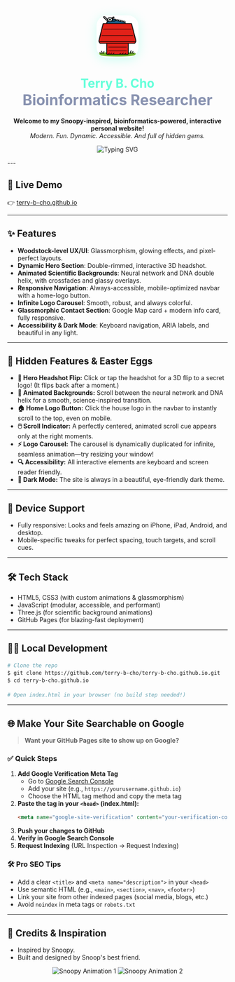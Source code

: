 <!-- README.md for terry-b-cho.github.io -->

<p align="center">
  <img src="assets/images/profile/house_logo.png" width="96" alt="Home Logo" style="border-radius: 24px; box-shadow: 0 4px 24px #64ffda55;">
</p>

<h1 align="center">
  <span style="color:#64ffda;">Terry B. Cho</span> <br/>
  <span style="font-size:1.2em; color:#8892b0;">Bioinformatics Researcher</span>
</h1>

<p align="center">
  <b>Welcome to my Snoopy-inspired, bioinformatics-powered, interactive personal website!</b><br/>
  <i>Modern. Fun. Dynamic. Accessible. And full of hidden gems.</i>
</p>

<p align="center">
  <img src="https://readme-typing-svg.demolab.com?font=Fira+Code&pause=1000&color=64FFDA&center=true&vCenter=true&width=600&lines=Explore+the+site+for+hidden+magic!;Click+the+headshot+for+a+surprise!;Scroll+down+to+see+the+DNA+helix!;Snoopy+to+the+moon" alt="Typing SVG" />
</p>
---

## 🚀 Live Demo

👉 [terry-b-cho.github.io](https://terry-b-cho.github.io)

---

## ✨ Features

- **Woodstock-level UX/UI**: Glassmorphism, glowing effects, and pixel-perfect layouts.
- **Dynamic Hero Section**: Double-rimmed, interactive 3D headshot.
- **Animated Scientific Backgrounds**: Neural network and DNA double helix, with crossfades and glassy overlays.
- **Responsive Navigation**: Always-accessible, mobile-optimized navbar with a home-logo button.
- **Infinite Logo Carousel**: Smooth, robust, and always colorful.
- **Glassmorphic Contact Section**: Google Map card + modern info card, fully responsive.
- **Accessibility & Dark Mode**: Keyboard navigation, ARIA labels, and beautiful in any light.

---

## 🎁 Hidden Features & Easter Eggs

- <b>🧬 Hero Headshot Flip:</b> Click or tap the headshot for a 3D flip to a secret logo! (It flips back after a moment.)
- <b>🧠 Animated Backgrounds:</b> Scroll between the neural network and DNA helix for a smooth, science-inspired transition.
- <b>🏠 Home Logo Button:</b> Click the house logo in the navbar to instantly scroll to the top, even on mobile.
- <b>🖱️ Scroll Indicator:</b> A perfectly centered, animated scroll cue appears only at the right moments.
- <b>⚡ Logo Carousel:</b> The carousel is dynamically duplicated for infinite, seamless animation—try resizing your window!
- <b>🔍 Accessibility:</b> All interactive elements are keyboard and screen reader friendly.
- <b>🌙 Dark Mode:</b> The site is always in a beautiful, eye-friendly dark theme.

---

## 📱 Device Support

- Fully responsive: Looks and feels amazing on iPhone, iPad, Android, and desktop.
- Mobile-specific tweaks for perfect spacing, touch targets, and scroll cues.

---

## 🛠️ Tech Stack

- HTML5, CSS3 (with custom animations & glassmorphism)
- JavaScript (modular, accessible, and performant)
- Three.js (for scientific background animations)
- GitHub Pages (for blazing-fast deployment)

---

## 🧑‍💻 Local Development

```bash
# Clone the repo
$ git clone https://github.com/terry-b-cho/terry-b-cho.github.io.git
$ cd terry-b-cho.github.io

# Open index.html in your browser (no build step needed!)
```

---

## 🌐 Make Your Site Searchable on Google

> **Want your GitHub Pages site to show up on Google?**

### ✅ Quick Steps

1. **Add Google Verification Meta Tag**
   - Go to [Google Search Console](https://search.google.com/search-console/about)
   - Add your site (e.g., `https://yourusername.github.io`)
   - Choose the HTML tag method and copy the meta tag
2. **Paste the tag in your `<head>` (index.html):**
   ```html
   <meta name="google-site-verification" content="your-verification-code" />
   ```
3. **Push your changes to GitHub**
4. **Verify in Google Search Console**
5. **Request Indexing** (URL Inspection → Request Indexing)

### 🛠️ Pro SEO Tips
- Add a clear `<title>` and `<meta name="description">` in your `<head>`
- Use semantic HTML (e.g., `<main>`, `<section>`, `<nav>`, `<footer>`)
- Link your site from other indexed pages (social media, blogs, etc.)
- Avoid `noindex` in meta tags or `robots.txt`

---

## 🦄 Credits & Inspiration

- Inspired by Snoopy.
- Built and designed by Snoop's best friend.

<p align="center">
  <img src="https://64.media.tumblr.com/ff43d31a160ef89aecd135da597bd133/f1f8d760a9b08064-40/s400x600/46c7b123bc123b9eaf9722a44704a2e338a9e1dd.gif" width="180" alt="Snoopy Animation 1" />
  <img src="https://media.giphy.com/media/3o6Zt6ML6BklcajjsA/giphy.gif" width="180" alt="Snoopy Animation 2" />
</p> 